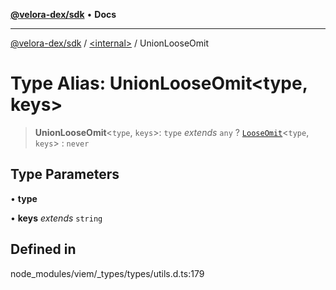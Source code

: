 [**@velora-dex/sdk**](../../README.md) • **Docs**

***

[@velora-dex/sdk](../../globals.md) / [\<internal\>](../README.md) / UnionLooseOmit

# Type Alias: UnionLooseOmit\<type, keys\>

> **UnionLooseOmit**\<`type`, `keys`\>: `type` *extends* `any` ? [`LooseOmit`](LooseOmit.md)\<`type`, `keys`\> : `never`

## Type Parameters

• **type**

• **keys** *extends* `string`

## Defined in

node\_modules/viem/\_types/types/utils.d.ts:179

